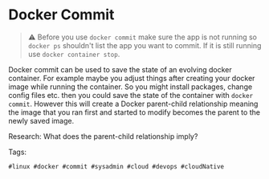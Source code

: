 # Docker Commit

> ⚠️ Before you use `docker commit` make sure the app is not running so `docker ps` shouldn't list the app you want to commit. If it is still running use `docker container stop`.

Docker commit can be used to save the state of an evolving docker container. For example maybe you adjust things after creating your docker image while running the container. So you might install packages, change config files etc. then you could save the state of the container with `docker commit`. However this will create a Docker parent-child relationship meaning the image that you ran first and started to modify becomes the parent to the newly saved image.

Research: What does the parent-child relationship imply?

Tags:

    #linux #docker #commit #sysadmin #cloud #devops #cloudNative
